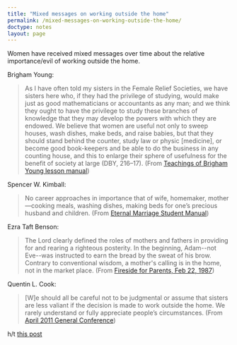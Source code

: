 ```yaml
---
title: "Mixed messages on working outside the home"
permalink: /mixed-messages-on-working-outside-the-home/
doctype: notes
layout: page
---
```


Women have received mixed messages over time about the relative importance/evil of working outside the home.

Brigham Young:

> As I have often told my sisters in the Female Relief Societies, we have sisters here who, if they had the privilege of studying, would make just as good mathematicians or accountants as any man; and we think they ought to have the privilege to study these branches of knowledge that they may develop the powers with which they are endowed. We believe that women are useful not only to sweep houses, wash dishes, make beds, and raise babies, but that they should stand behind the counter, study law or physic [medicine], or become good book-keepers and be able to do the business in any counting house, and this to enlarge their sphere of usefulness for the benefit of society at large (DBY, 216–17).  (From [Teachings of Brigham Young lesson manual](https://www.churchofjesuschrist.org/manual/teachings-brigham-young/chapter-19?lang=eng))

Spencer W. Kimball:

> No career approaches in importance that of wife, homemaker, mother—cooking meals, washing dishes, making beds for one’s precious husband and children. (From [Eternal Marriage Student Manual](https://www.churchofjesuschrist.org/manual/eternal-marriage-student-manual/mothers-employment-outside-the-home?lang=eng))

Ezra Taft Benson:

> The Lord clearly defined the roles of mothers and fathers in providing for and rearing a righteous posterity. In the beginning, Adam--not Eve--was instructed to earn the bread by the sweat of his brow. Contrary to conventional wisdom, a mother's calling is in the home, not in the market place. (From [Fireside for Parents, Feb 22, 1987](https://scottwoodward.org/Talks/html/Benson,%20Ezra%20Taft/BensonET_ToTheMothersInZion.html))

Quentin L. Cook:

> [W]e should all be careful not to be judgmental or assume that sisters are less valiant if the decision is made to work outside the home. We rarely understand or fully appreciate people’s circumstances.  (From [April 2011 General Conference](https://www.churchofjesuschrist.org/general-conference/2011/04/lds-women-are-incredible?lang=eng))

h/t [this post](https://www.reddit.com/r/exmormon/comments/7zm9o8/mormon_church_leaders_address_the_important_issue/)
